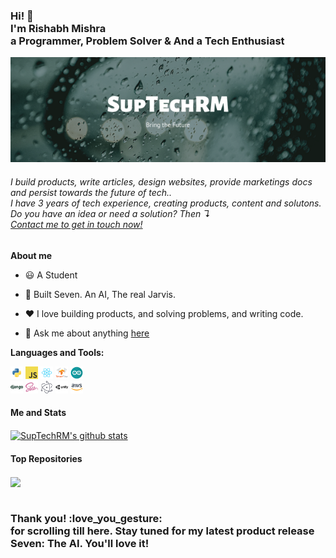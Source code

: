   <!-- Hi there! Feel free to make this your own but don't use my data. Attributions are welcomed --> 
<h3>Hi! 👋<br>I'm Rishabh Mishra<br>a Programmer, Problem Solver & And a Tech Enthusiast</h3>
  <img src="https://github.com/SupTechRM/SupTechRM/blob/main/Sunrise%20Horizon.png">

<h6>I build products</a>, write articles</a>, design websites</a>, provide marketings docs</a> and persist towards the future of tech.</a>.<br>I have 3 years of tech experience, creating products, content and solutons.<br>Do you have an idea or need a solution? Then ↴<br><a href="mailto:bestatcricketinaparna@gmail.com">Contact me to get in touch now!</a></h6>



**About me**

- :smiley:	A Student

- :robot:	 Built Seven. An AI, The real Jarvis. 

- ❤️ I love building products, and solving problems, and writing code.  

- 💬 Ask me about anything [here](https://github.com/SupTechRM/SupTechRM/issues)

**Languages and Tools:**  

<code><img height="20" src="https://raw.githubusercontent.com/github/explore/80688e429a7d4ef2fca1e82350fe8e3517d3494d/topics/python/python.png"></code>
<code><img height="20" src="https://raw.githubusercontent.com/github/explore/80688e429a7d4ef2fca1e82350fe8e3517d3494d/topics/javascript/javascript.png"></code>
<code><img height="20" src="https://raw.githubusercontent.com/github/explore/80688e429a7d4ef2fca1e82350fe8e3517d3494d/topics/react/react.png"></code>
<code><img height="20" src="https://raw.githubusercontent.com/github/explore/80688e429a7d4ef2fca1e82350fe8e3517d3494d/topics/tensorflow/tensorflow.png"></code>
<code><img height="20" src="https://raw.githubusercontent.com/github/explore/80688e429a7d4ef2fca1e82350fe8e3517d3494d/topics/arduino/arduino.png"></code>    
<code><img height="20" src="https://raw.githubusercontent.com/github/explore/7456fdff59816d37ef383a6c8f32a26ff7332db2/topics/django/django.png"></code> 
<code><img height="20" src="https://raw.githubusercontent.com/github/explore/80688e429a7d4ef2fca1e82350fe8e3517d3494d/topics/sass/sass.png"></code> 
<code><img height="20" src="https://raw.githubusercontent.com/github/explore/80688e429a7d4ef2fca1e82350fe8e3517d3494d/topics/electron/electron.png"></code> 
<code><img height="20" src="https://raw.githubusercontent.com/github/explore/80688e429a7d4ef2fca1e82350fe8e3517d3494d/topics/unity/unity.png"></code> 
<code><img height="20" src="https://raw.githubusercontent.com/github/explore/fbceb94436312b6dacde68d122a5b9c7d11f9524/topics/aws/aws.png"></code> 

#### Me and Stats

<a href="https://github.com/anuraghazra/github-readme-stats"><img align="center" src="https://github-readme-stats.vercel.app/api?username=SupTechRM&show_icons=true&include_all_commits=true&theme=radical&hide_border=true" alt="SupTechRM's github stats" /></a>

#### Top Repositories


<a href="https://github.com/anuraghazra/github-readme-stats">
  <img align="center" src="https://github-readme-stats.vercel.app/api/pin/?username=SupTechRM&repo=Seven&theme=radical&hide_border=true" />
</a>
<br />
<br />

<!--
<a href="https://dev.to/waylonwalker"><img height="30" src="https://raw.githubusercontent.com/WaylonWalker/WaylonWalker/main/icon/dev.png"></a>&nbsp;&nbsp;
<a href="https://twitter.com/_waylonwalker"><img height="30" src="https://github.com/WaylonWalker/WaylonWalker/blob/main/icon/twitter.png?raw=true"></a>&nbsp;&nbsp;
<a href="https://instagram.com/_waylonwalker"><img height="30" src="https://github.com/WaylonWalker/WaylonWalker/blob/main/icon/instagram.jpg?raw=true"></a>&nbsp;&nbsp;
<a href="https://www.buymeacoffee.com/bBdtMQO"><img height="30" src="https://github.com/WaylonWalker/WaylonWalker/blob/main/icon/by-me-a-coffee.png?raw=true"></a>
<a href="https://www.linkedin.com/in/waylonwalker/"><img height="30" src="https://github.com/WaylonWalker/WaylonWalker/blob/main/icon/linkedin.png?raw=true"></a>
-->

<h3>Thank you! :love_you_gesture:<br>for scrolling till here. Stay tuned for my latest product release Seven: The AI. You'll love it! </h3>

